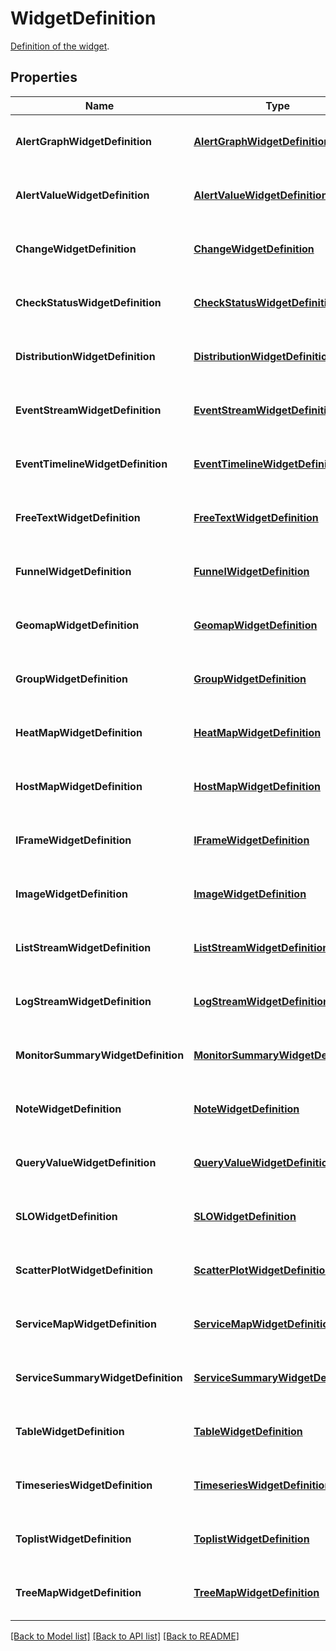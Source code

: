 # WidgetDefinition

[Definition of the widget](https://docs.datadoghq.com/dashboards/widgets/).

## Properties
Name | Type | Description | Notes
------------ | ------------- | ------------- | -------------
**AlertGraphWidgetDefinition** | [**AlertGraphWidgetDefinition**](AlertGraphWidgetDefinition.md) | Container class of the relevant properties. |
**AlertValueWidgetDefinition** | [**AlertValueWidgetDefinition**](AlertValueWidgetDefinition.md) | Container class of the relevant properties. |
**ChangeWidgetDefinition** | [**ChangeWidgetDefinition**](ChangeWidgetDefinition.md) | Container class of the relevant properties. |
**CheckStatusWidgetDefinition** | [**CheckStatusWidgetDefinition**](CheckStatusWidgetDefinition.md) | Container class of the relevant properties. |
**DistributionWidgetDefinition** | [**DistributionWidgetDefinition**](DistributionWidgetDefinition.md) | Container class of the relevant properties. |
**EventStreamWidgetDefinition** | [**EventStreamWidgetDefinition**](EventStreamWidgetDefinition.md) | Container class of the relevant properties. |
**EventTimelineWidgetDefinition** | [**EventTimelineWidgetDefinition**](EventTimelineWidgetDefinition.md) | Container class of the relevant properties. |
**FreeTextWidgetDefinition** | [**FreeTextWidgetDefinition**](FreeTextWidgetDefinition.md) | Container class of the relevant properties. |
**FunnelWidgetDefinition** | [**FunnelWidgetDefinition**](FunnelWidgetDefinition.md) | Container class of the relevant properties. |
**GeomapWidgetDefinition** | [**GeomapWidgetDefinition**](GeomapWidgetDefinition.md) | Container class of the relevant properties. |
**GroupWidgetDefinition** | [**GroupWidgetDefinition**](GroupWidgetDefinition.md) | Container class of the relevant properties. |
**HeatMapWidgetDefinition** | [**HeatMapWidgetDefinition**](HeatMapWidgetDefinition.md) | Container class of the relevant properties. |
**HostMapWidgetDefinition** | [**HostMapWidgetDefinition**](HostMapWidgetDefinition.md) | Container class of the relevant properties. |
**IFrameWidgetDefinition** | [**IFrameWidgetDefinition**](IFrameWidgetDefinition.md) | Container class of the relevant properties. |
**ImageWidgetDefinition** | [**ImageWidgetDefinition**](ImageWidgetDefinition.md) | Container class of the relevant properties. |
**ListStreamWidgetDefinition** | [**ListStreamWidgetDefinition**](ListStreamWidgetDefinition.md) | Container class of the relevant properties. |
**LogStreamWidgetDefinition** | [**LogStreamWidgetDefinition**](LogStreamWidgetDefinition.md) | Container class of the relevant properties. |
**MonitorSummaryWidgetDefinition** | [**MonitorSummaryWidgetDefinition**](MonitorSummaryWidgetDefinition.md) | Container class of the relevant properties. |
**NoteWidgetDefinition** | [**NoteWidgetDefinition**](NoteWidgetDefinition.md) | Container class of the relevant properties. |
**QueryValueWidgetDefinition** | [**QueryValueWidgetDefinition**](QueryValueWidgetDefinition.md) | Container class of the relevant properties. |
**SLOWidgetDefinition** | [**SLOWidgetDefinition**](SLOWidgetDefinition.md) | Container class of the relevant properties. |
**ScatterPlotWidgetDefinition** | [**ScatterPlotWidgetDefinition**](ScatterPlotWidgetDefinition.md) | Container class of the relevant properties. |
**ServiceMapWidgetDefinition** | [**ServiceMapWidgetDefinition**](ServiceMapWidgetDefinition.md) | Container class of the relevant properties. |
**ServiceSummaryWidgetDefinition** | [**ServiceSummaryWidgetDefinition**](ServiceSummaryWidgetDefinition.md) | Container class of the relevant properties. |
**TableWidgetDefinition** | [**TableWidgetDefinition**](TableWidgetDefinition.md) | Container class of the relevant properties. |
**TimeseriesWidgetDefinition** | [**TimeseriesWidgetDefinition**](TimeseriesWidgetDefinition.md) | Container class of the relevant properties. |
**ToplistWidgetDefinition** | [**ToplistWidgetDefinition**](ToplistWidgetDefinition.md) | Container class of the relevant properties. |
**TreeMapWidgetDefinition** | [**TreeMapWidgetDefinition**](TreeMapWidgetDefinition.md) | Container class of the relevant properties. |

[[Back to Model list]](README.md#documentation-for-models) [[Back to API list]](README.md#documentation-for-api-endpoints) [[Back to README]](README.md)



